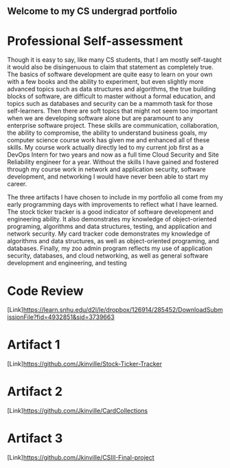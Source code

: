 ## Welcome to my CS undergrad portfolio 



# Professional Self-assessment

  Though it is easy to say, like many CS students, that I am mostly self-taught it would also be disingenuous to claim that statement as completely true. The basics of software development are quite easy to learn on your own with a few books and the ability to experiment, but even slightly more advanced topics such as data structures and algorithms, the true building blocks of software, are difficult to master without a formal education, and topics such as databases and security can be a mammoth task for those self-learners. Then there are soft topics that might not seem too important when we are developing software alone but are paramount to any enterprise software project. These skills are communication, collaboration, the ability to compromise, the ability to understand business goals, my computer science course work has given me and enhanced all of these skills. My course work actually directly led to my current job first as a DevOps Intern for two years and now as a full time Cloud Security and Site Reliability engineer for a year. Without the skills I have gained and fostered through my course work in network and application security, software development, and networking I would have never been able to start my career. 
	
  The three artifacts I have chosen to include in my portfolio all come from my early programming days with improvements to reflect what I have learned. The stock ticker tracker is a good indicator of software development and engineering ability. It also demonstrates my knowledge of object-oriented programing, algorithms and data structures, testing, and application and network security. My card tracker code demonstrates my knowledge of algorithms and data structures, as well as object-oriented programing, and databases. Finally, my zoo admin program reflects my use of application security, databases, and cloud networking, as well as general software development and engineering, and testing

# Code Review

[Link]https://learn.snhu.edu/d2l/le/dropbox/126914/285452/DownloadSubmissionFile?fid=4932851&sid=3739663

# Artifact 1

[Link]https://github.com/Jkinville/Stock-Ticker-Tracker

# Artifact 2

[Link]https://github.com/Jkinville/CardCollections

# Artifact 3

[Link]https://github.com/Jkinville/CSIII-Final-project
